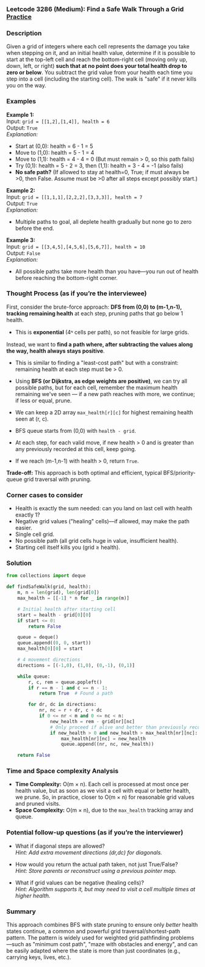 ### Leetcode 3286 (Medium): Find a Safe Walk Through a Grid [Practice](https://leetcode.com/problems/find-a-safe-walk-through-a-grid)

### Description  
Given a grid of integers where each cell represents the damage you take when stepping on it, and an initial health value, determine if it is possible to start at the top-left cell and reach the bottom-right cell (moving only up, down, left, or right) **such that at no point does your total health drop to zero or below**. You subtract the grid value from your health each time you step into a cell (including the starting cell). The walk is "safe" if it never kills you on the way.

### Examples  

**Example 1:**  
Input: `grid = [[1,2],[1,4]], health = 6`  
Output: `True`  
*Explanation:*
- Start at (0,0): health = 6 - 1 = 5
- Move to (1,0): health = 5 - 1 = 4
- Move to (1,1): health = 4 - 4 = 0 (But must remain > 0, so this path fails)
- Try (0,1): health = 5 - 2 = 3, then (1,1): health = 3 - 4 = -1 (also fails)
- **No safe path?** (If allowed to stay at health=0, True; if must always be >0, then False. Assume must be >0 after all steps except possibly start.)

**Example 2:**  
Input: `grid = [[1,1,1],[2,2,2],[3,3,3]], health = 7`  
Output: `True`  
*Explanation:*
- Multiple paths to goal, all deplete health gradually but none go to zero before the end.

**Example 3:**  
Input: `grid = [[3,4,5],[4,5,6],[5,6,7]], health = 10`  
Output: `False`  
*Explanation:*
- All possible paths take more health than you have—you run out of health before reaching the bottom-right corner.

### Thought Process (as if you’re the interviewee)  
First, consider the brute-force approach: **DFS from (0,0) to (m-1,n-1), tracking remaining health** at each step, pruning paths that go below 1 health.
- This is **exponential** (4ᶰ cells per path), so not feasible for large grids.

Instead, we want to **find a path where, after subtracting the values along the way, health always stays positive**.
- This is similar to finding a "least-cost path" but with a constraint: remaining health at each step must be > 0.
- Using **BFS (or Dijkstra, as edge weights are positive)**, we can try all possible paths, but for each cell, remember the maximum health remaining we've seen — if a new path reaches with more, we continue; if less or equal, prune.

- We can keep a 2D array `max_health[r][c]` for highest remaining health seen at (r, c).
- BFS queue starts from (0,0) with `health - grid`.
- At each step, for each valid move, if new health > 0 and is greater than any previously recorded at this cell, keep going.
- If we reach (m-1,n-1) with health > 0, return `True`.

**Trade-off:** This approach is both optimal and efficient, typical BFS/priority-queue grid traversal with pruning.

### Corner cases to consider  
- Health is exactly the sum needed: can you land on last cell with health exactly 1?
- Negative grid values ("healing" cells)—if allowed, may make the path easier.
- Single cell grid.
- No possible path (all grid cells huge in value, insufficient health).
- Starting cell itself kills you (grid ≥ health).

### Solution

```python
from collections import deque

def findSafeWalk(grid, health):
    m, n = len(grid), len(grid[0])
    max_health = [[-1] * n for _ in range(m)]

    # Initial health after starting cell
    start = health - grid[0][0]
    if start <= 0:
        return False

    queue = deque()
    queue.append((0, 0, start))
    max_health[0][0] = start

    # 4 movement directions
    directions = [(-1,0), (1,0), (0,-1), (0,1)]

    while queue:
        r, c, rem = queue.popleft()
        if r == m - 1 and c == n - 1:
            return True  # Found a path

        for dr, dc in directions:
            nr, nc = r + dr, c + dc
            if 0 <= nr < m and 0 <= nc < n:
                new_health = rem - grid[nr][nc]
                # Only proceed if alive and better than previously recorded
                if new_health > 0 and new_health > max_health[nr][nc]:
                    max_health[nr][nc] = new_health
                    queue.append((nr, nc, new_health))

    return False
```

### Time and Space complexity Analysis  

- **Time Complexity:** O(m × n). Each cell is processed at most once per health value, but as soon as we visit a cell with equal or better health, we prune. So, in practice, closer to O(m × n) for reasonable grid values and pruned visits.
- **Space Complexity:** O(m × n), due to the `max_health` tracking array and queue.

### Potential follow-up questions (as if you’re the interviewer)  

- What if diagonal steps are allowed?  
  *Hint: Add extra movement directions (dr,dc) for diagonals.*

- How would you return the actual path taken, not just True/False?  
  *Hint: Store parents or reconstruct using a previous pointer map.*

- What if grid values can be negative (healing cells)?  
  *Hint: Algorithm supports it, but may need to visit a cell multiple times at higher health.*

### Summary
This approach combines BFS with state pruning to ensure only *better* health states continue, a common and powerful grid traversal/shortest-path pattern. The pattern is widely used for weighted grid pathfinding problems—such as "minimum cost path", "maze with obstacles and energy", and can be easily adapted where the state is more than just coordinates (e.g., carrying keys, lives, etc.).